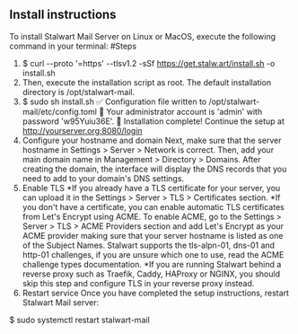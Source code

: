 ## Install instructions
To install Stalwart Mail Server on Linux or MacOS, execute the following command in your terminal:
#Steps
1. $ curl --proto '=https' --tlsv1.2 -sSf https://get.stalw.art/install.sh -o install.sh
2. Then, execute the installation script as root. The default installation directory is /opt/stalwart-mail.
4. $ sudo sh install.sh
✅ Configuration file written to /opt/stalwart-mail/etc/config.toml
🔑 Your administrator account is 'admin' with password 'w95Yuiu36E'.
🎉 Installation complete! Continue the setup at http://yourserver.org:8080/login
5. Configure your hostname and domain
Next, make sure that the server hostname in Settings > Server > Network is correct. Then, add your main domain name in Management > Directory > Domains. After creating the domain, the interface will display the DNS records that you need to add to your domain's DNS settings.
6. Enable TLS
    *If you already have a TLS certificate for your server, you can upload it in the Settings > Server > TLS > Certificates section.
    *If you don't have a certificate, you can enable automatic TLS certificates from Let's Encrypt using ACME. To enable ACME, go to the Settings > Server > TLS > ACME Providers section and add Let's Encrypt as your ACME provider making sure that your server hostname is listed as one of the Subject Names. Stalwart supports the tls-alpn-01, dns-01 and http-01 challenges, if you are unsure which one to use, read the ACME challenge types documentation.
    *If you are running Stalwart behind a reverse proxy such as Traefik, Caddy, HAProxy or NGINX, you should skip this step and configure TLS in your reverse proxy instead.
7. Restart service
Once you have completed the setup instructions, restart Stalwart Mail server:

$ sudo systemctl restart stalwart-mail